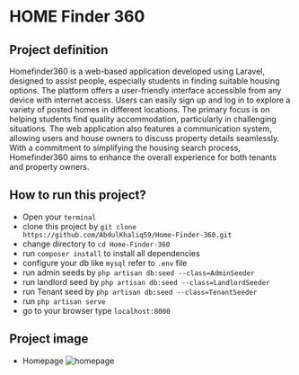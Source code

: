 # HOME Finder 360

## Project definition

Homefinder360 is a web-based application developed using
Laravel, designed to assist
people, especially students in finding suitable housing options. The platform offers a
user-friendly interface accessible from any device with internet access. Users can easily
sign up and log in to explore a variety of posted homes in different locations. The primary
focus is on helping students find quality accommodation, particularly in challenging
situations. The web application also features a communication system, allowing users and
house owners to discuss property details seamlessly. With a commitment to simplifying the
housing search process, Homefinder360 aims to enhance the overall experience for both
tenants and property owners.



## How to run this project?
- Open your `terminal`
- clone this project by `git clone https://github.com/AbdulKhaliq59/Home-Finder-360.git`
- change directory to `cd Home-Finder-360`
- run `composer install` to install all dependencies
- configure your db like `mysql` refer to `.env` file
- run admin  seeds by `php artisan db:seed --class=AdminSeeder`
- run landlord seed by  `php artisan db:seed --class=LandlordSeeder`
- run Tenant seed by `php artisan db:seed --class=TenantSeeder`
- run `php artisan serve`
- go to your browser type `localhost:8000`

## Project image
- Homepage
![homepage](https://github.com/AbdulKhaliq59/Home-Finder-360/assets/71641626/19919e6b-70ca-4b22-bca9-9a11dcb5d4b0)
